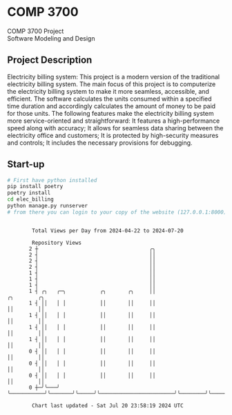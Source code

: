 # COMP 3700
COMP 3700 Project  
Software Modeling and Design
## Project Description
Electricity billing system: This project is a modern version of the traditional electricity billing system. The main focus of this project is to computerize the electricity billing system to make it more seamless, accessible, and efficient. The software calculates the units consumed within a specified time duration and accordingly calculates the amount of money to be paid for those units. The following features make the electricity billing system more service-oriented and straightforward: It features a high-performance speed along with accuracy; It allows for seamless data sharing between the electricity office and customers; It is protected by high-security measures and controls; It includes the necessary provisions for debugging.

## Start-up
```bash
# First have python installed
pip install poetry
poetry install
cd elec_billing
python manage.py runserver
# from there you can login to your copy of the website (127.0.0.1:8000), default creds are admin/admin
```

```

        Total Views per Day from 2024-04-22 to 2024-07-20

        Repository Views
       2 ┼                                    ╭╮
       2 ┤                                    ││
       2 ┤                                    ││
       2 ┤                                    ││
       1 ┤                                    ││
       1 ┤                                    ││
       1 ┤                                    ││
       1 ┤ ╭╮   ╭─╮           ╭╮       ╭╮     ││                        ╭╮        ╭╮
       1 ┤ ││   │ │           ││       ││     ││                        ││        ││
       1 ┤ ││   │ │           ││       ││     ││                        ││        ││
       1 ┤ ││   │ │           ││       ││     ││                        ││        ││
       1 ┤ ││   │ │           ││       ││     ││                        ││        ││
       0 ┤ ││   │ │           ││       ││     ││                        ││        ││
       0 ┤ ││   │ │           ││       ││     ││                        ││        ││
       0 ┤ ││   │ │           ││       ││     ││                        ││        ││
       0 ┼─╯╰───╯ ╰───────────╯╰───────╯╰─────╯╰────────────────────────╯╰────────╯╰───────────────

        Chart last updated - Sat Jul 20 23:58:19 2024 UTC
        
```
